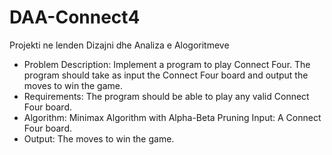 # DAA-Connect4
Projekti ne lenden Dizajni dhe Analiza e Alogoritmeve
- Problem Description: Implement a program to play Connect Four. The program should take as input the Connect Four board and output the moves to win the game. 
- Requirements: The program should be able to play any valid Connect Four board. 
- Algorithm: Minimax Algorithm with Alpha-Beta Pruning Input: A Connect Four board. 
- Output: The moves to win the game.
